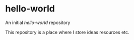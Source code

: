 # hello-world
An initial *hello-world* repository

This repository is a place where I store ideas resources etc.
